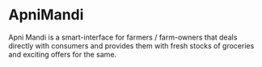 # ApniMandi
Apni Mandi is a smart-interface for farmers / farm-owners that deals directly with consumers and provides them with fresh stocks of groceries and exciting offers for the same.

